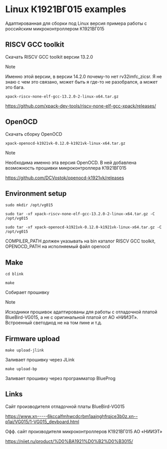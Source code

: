 # Linux К1921ВГ015 examples

Адаптированная для сборки под Linux версия примера работы с российским микроконтроллером К1921ВГ015


## RISCV GCC toolkit 

Скачать RISCV GCC toolkit версии 13.2.0 

> [!NOTE]
> Именно этой версии, в версии 14.2.0 почему-то нет rv32imfc_zicsr. Я не знаю с чем это связано, может быть я где-то не разобрался, а может это бага.

`xpack-riscv-none-elf-gcc-13.2.0-2-linux-x64.tar.gz`

https://github.com/xpack-dev-tools/riscv-none-elf-gcc-xpack/releases/



## OpenOCD

Скачать сборку OpenOCD

`xpack-openocd-k1921vk-0.12.0-k1921vk-linux-x64.tar.gz`

> [!NOTE]
> Необходима именно эта версия OpenOCD. В ней добавлена возможность прошивки микроконтроллера К1921ВГ015

https://github.com/DCVostok/openocd-k1921vk/releases


## Environment setup

`sudo mkdir /opt/vg015`

`sudo tar -xf xpack-riscv-none-elf-gcc-13.2.0-2-linux-x64.tar.gz -C /opt/vg015`

`sudo tar -xf xpack-openocd-k1921vk-0.12.0-k1921vk-linux-x64.tar.gz -C /opt/vg015`

COMPILER_PATH должен указывать на bin каталог RISCV GCC toolkit, OPENOCD_PATH на исполняемый файл openocd


## Make

`cd blink`

`make`

Собирает прошивку

> [!NOTE]
> Исходники прошивок адаптированы для работы с отладочной платой BlueBird-VG015, а не с оригинальной платой от АО «НИИЭТ». Встроенный светодиод не на том пине и т.д.


## Firmware upload

`make upload-jlink`

Заливает прошивку через JLink

`make upload-bp`

Заливает прошивку через программатор BlueProg


## Links

Сайт производителя отладочной платы BlueBird-VG015

https://www.xn-----6kccalfmhwcdcrbm1aajnghfrqjce3b0z.xn--p1ai/VG015/1-VG015_devboard.html


Офф. сайт производителя микроконтроллеров К1921ВГ015 АО «НИИЭТ»

https://niiet.ru/product/%D0%BA1921%D0%B2%D0%B3015/
